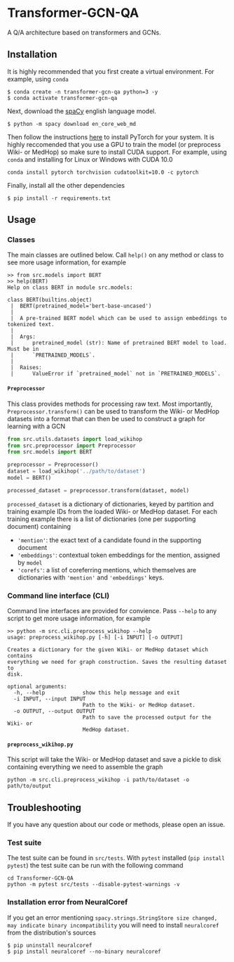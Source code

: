 # Transformer-GCN-QA

A Q/A architecture based on transformers and GCNs.

## Installation

It is highly recommended that you first create a virtual environment. For example, using `conda`

```
$ conda create -n transformer-gcn-qa python=3 -y
$ conda activate transformer-gcn-qa
```

Next, download the [spaCy](https://spacy.io/) english language model.

```
$ python -m spacy download en_core_web_md
```

Then follow the instructions [here](https://pytorch.org/get-started/locally/) to install PyTorch for your system. It is highly reccomended that you use a GPU to train the model (or preprocess Wiki- or MedHop) so make sure to install CUDA support. For example, using `conda` and installing for Linux or Windows with CUDA 10.0

```
conda install pytorch torchvision cudatoolkit=10.0 -c pytorch
```

Finally, install all the other dependencies

```
$ pip install -r requirements.txt
```

## Usage

### Classes

The main classes are outlined below. Call `help()` on any method or class to see more usage information, for example

```
>> from src.models import BERT
>> help(BERT)
Help on class BERT in module src.models:

class BERT(builtins.object)
 |  BERT(pretrained_model='bert-base-uncased')
 |  
 |  A pre-trained BERT model which can be used to assign embeddings to tokenized text.
 |
 |  Args:
 |      pretrained_model (str): Name of pretrained BERT model to load. Must be in
 |      `PRETRAINED_MODELS`.
 |  
 |  Raises:
 |      ValueError if `pretrained_model` not in `PRETRAINED_MODELS`.
```

#### `Preprocessor`

This class provides methods for processing raw text. Most importantly, `Preprocessor.transform()` can be used to transform the Wiki- or MedHop datasets into a format that can then be used to construct a graph for learning with a GCN

```python
from src.utils.datasets import load_wikihop
from src.preprocessor import Preprocessor
from src.models import BERT

preprocessor = Preprocessor()
dataset = load_wikihop('../path/to/dataset')
model = BERT()

processed_dataset = preprocessor.transform(dataset, model)
```

`processed_dataset` is a dictionary of dictionaries, keyed by partition and training example IDs from the loaded Wiki- or MedHop dataset. For each training example there is a list of dictionaries (one per supporting document) containing

- `'mention'`: the exact text of a candidate found in the supporting document
- `'embeddings'`: contextual token embeddings for the mention, assigned by `model`
- `'corefs'`: a list of coreferring mentions, which themselves are dictionaries with `'mention'` and `'embeddings'` keys.

### Command line interface (CLI)

Command line interfaces are provided for convience. Pass `--help` to any script to get more usage information, for example

```
>> python -m src.cli.preprocess_wikihop --help
usage: preprocess_wikihop.py [-h] [-i INPUT] [-o OUTPUT]

Creates a dictionary for the given Wiki- or MedHop dataset which contains
everything we need for graph construction. Saves the resulting dataset to
disk.

optional arguments:
  -h, --help            show this help message and exit
  -i INPUT, --input INPUT
                        Path to the Wiki- or MedHop dataset.
  -o OUTPUT, --output OUTPUT
                        Path to save the processed output for the Wiki- or
                        MedHop dataset.
```

#### `preprocess_wikihop.py`

This script will take the Wiki- or MedHop dataset and save a pickle to disk containing everything we need to assemble the graph

```
python -m src.cli.preprocess_wikihop -i path/to/dataset -o path/to/output
```

## Troubleshooting

If you have any question about our code or methods, please open an issue.

### Test suite

The test suite can be found in `src/tests`. With `pytest` installed (`pip install pytest`) the test suite can be run with the following command

```
cd Transformer-GCN-QA
python -m pytest src/tests --disable-pytest-warnings -v
```

### Installation error from NeuralCoref

If you get an error mentioning `spacy.strings.StringStore size changed, may indicate binary incompatibility` you will need to install `neuralcoref` from the distribution's sources

```
$ pip uninstall neuralcoref
$ pip install neuralcoref --no-binary neuralcoref
```
